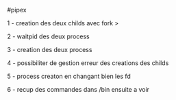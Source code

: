 #pipex



1 - creation des deux childs avec fork >

2 - waitpid des deux process 

3 - creation des deux process 

4 - possibiliter de gestion erreur des creations des childs

5 - process creaton en changant bien les fd 

6 - recup des commandes dans /bin ensuite a voir 
